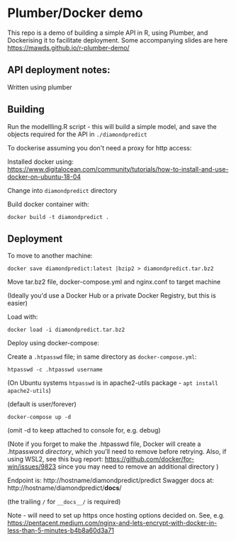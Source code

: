 # Plumber/Docker demo

This repo is a demo of building a simple API in R, using Plumber, and 
Dockerising it to facilitate deployment. Some accompanying slides are 
here https://mawds.github.io/r-plumber-demo/



## API deployment notes:

Written using plumber

## Building

Run the modellling.R script - this will build a simple model, and save the
objects required for the API in `./diamondpredict`

To dockerise assuming you don't need a proxy for http access:

Installed docker using: https://www.digitalocean.com/community/tutorials/how-to-install-and-use-docker-on-ubuntu-18-04

Change into `diamondpredict` directory

Build docker container with:

```
docker build -t diamondpredict .
```

## Deployment

To move to another machine:

`docker save diamondpredict:latest |bzip2 > diamondpredict.tar.bz2`

Move tar.bz2 file, docker-compose.yml and nginx.conf to target machine


(Ideally you'd use a Docker Hub or a private Docker Registry, but this is easier)

Load with:

`docker load -i diamondpredict.tar.bz2`

Deploy using docker-compose:

Create a `.htpasswd` file; in same directory as `docker-compose.yml`:

```
htpasswd -c .htpasswd username
```

(On Ubuntu systems `htpasswd` is in apache2-utils package - `apt install apache2-utils`)    

(default is user/forever)

`docker-compose up -d` 

(omit -d to keep attached to console for, e.g. debug)

(Note if you forget to make the .htpasswd file, Docker will create a .htpassword _directory_, which 
you'll need to remove before retrying.  Also, if using WSL2, see this bug report:
https://github.com/docker/for-win/issues/9823 since you may need to remove an additional directory
)

Endpoint is: http://hostname/diamondpredict/predict
Swagger docs at: http://hostname/diamondpredict/__docs__/

(the trailing `/` for `__docs__/` is required)

Note - will need to set up https once hosting options decided on.
See, e.g. https://pentacent.medium.com/nginx-and-lets-encrypt-with-docker-in-less-than-5-minutes-b4b8a60d3a71

